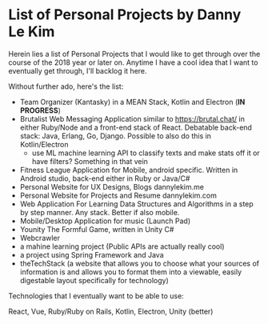 # List of Personal Projects by Danny Le Kim

Herein lies a list of Personal Projects that I would like to get through over the course of the 2018 year or later on. Anytime I have a cool idea that I want to eventually get through, I'll backlog it here. 

Without further ado, here's the list: 

- Team Organizer (Kantasky) in a MEAN Stack, Kotlin and Electron (**IN PROGRESS**) 
- Brutalist Web Messaging Application similar to https://brutal.chat/ in either Ruby/Node and a front-end stack of React. Debatable back-end stack: Java, Erlang, Go, Django. Possible to also do this in Kotlin/Electron  
  - use ML machine learning API to classify texts and make stats off it or have filters? Something in that vein 
- Fitness League Application for Mobile, android specific. Written in Android studio, back-end either in Ruby or Java/C# 
- Personal Website for UX Designs, Blogs dannylekim.me
- Personal Website for Projects and Resume dannylekim.com
- Web Application For Learning Data Structures and Algorithms in a step by step manner. Any stack. Better if also mobile. 
- Mobile/Desktop Application for music (Launch Pad) 
- Younity The Formful Game, written in Unity C# 
- Webcrawler 
- a mahine learning project (Public APIs are actually really cool) 
- a project using Spring Framework and Java
- theTechStack (a website that allows you to choose what your sources of information is and allows you to format them into a viewable, easily digestable layout specifically for technology) 


Technologies that I eventually want to be able to use: 

React, Vue, Ruby/Ruby on Rails, Kotlin, Electron, Unity (better)

